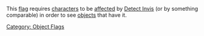 This [flag](:Category:_Object_Flags "wikilink") requires
[characters](:Category:_Characters "wikilink") to be
[affected](Affects "wikilink") by [Detect
Invis](Detect_Invis "wikilink") (or by something comparable) in order to
see [objects](:Category:_Objects "wikilink") that have it.

[Category: Object Flags](Category:_Object_Flags "wikilink")
